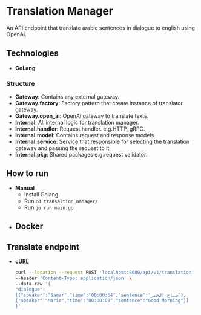 # Translation Manager
An API endpoint that translate arabic sentences in dialogue to english using OpenAi.

## Technologies
- **GoLang**

### Structure
- **Gateway**: Contains any external gateway.
- **Gateway.factory**: Factory pattern that create instance of translator gateway.
- **Gateway.open_ai**: OpenAi gateway to translate texts.
- **Internal**: All internal logic for translation manager.
- **Internal.handler**: Request handler. e.g.HTTP, gRPC.
- **Internal.model**: Contains request and response models.
- **Internal.service**: Service that responsible for selecting the translation gateway and passing the request to it.
- **Internal.pkg**: Shared packages e.g.request validator.


## How to run
- **Manual**
    - Install Golang.
    - Run `cd transaltion_manager/`
    - Run `go run main.go`
- **Docker**
  - 
  
## Translate endpoint
- **cURL**
  ```bash
  curl --location --request POST 'localhost:8080/api/v1/translation' \
  --header 'Content-Type: application/json' \
  --data-raw '{
  "dialogue":
  [{"speaker":"Samar","time":"00:00:04","sentence":"صباح الخير"},
  {"speaker":"Maria","time":"00:00:09","sentence":"Good Morning"}]
  }'
